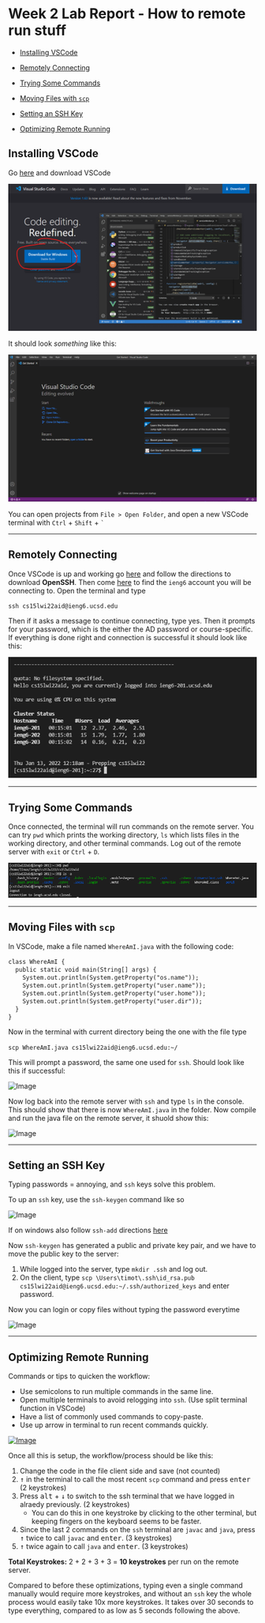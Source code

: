 # Week 2 Lab Report - How to remote run stuff

- [Installing VSCode](#installing-vscode)

- [Remotely Connecting](#remotely-connecting)

- [Trying Some Commands](#trying-some-commands)

- [Moving Files with `scp`](#moving-files-with-scp)

- [Setting an SSH Key](#setting-an-ssh-key)

- [Optimizing Remote Running](#optimizing-remote-running)

## Installing VSCode

Go [here](https://code.visualstudio.com/) and download VSCode

![Image](report-1\3.png)

It should look *something* like this:

![Image](report-1\4.png)

You can open projects from `File > Open Folder`, and open a new VSCode terminal with `Ctrl` + `Shift` + `` ` ``

---

## Remotely Connecting

Once VSCode is up and working go [here](https://docs.microsoft.com/en-us/windows-server/administration/openssh/openssh_install_firstuse) and follow the directions to download **OpenSSH**. Then come [here](https://sdacs.ucsd.edu/~icc/index.php) to find the `ieng6` account you will be connecting to. Open the terminal and type 
```
ssh cs15lwi22aid@ieng6.ucsd.edu
```
Then if it asks a message to continue connecting, type yes. Then it prompts for your password, which is the either the AD password or course-specific. If everything is done right and connection is successful it should look like this:

![Image](report-1\5.png)

---

## Trying Some Commands

Once connected, the terminal will run commands on the remote server. You can try `pwd` which prints the working directory, `ls` which lists files in the working directory, and other terminal commands. Log out of the remote server with `exit` or `Ctrl` + `D`.

![Image](report-1\6.png)

---

## Moving Files with `scp`

In VSCode, make a file named `WhereAmI.java` with the following code:

```
class WhereAmI {
  public static void main(String[] args) {
    System.out.println(System.getProperty("os.name"));
    System.out.println(System.getProperty("user.name"));
    System.out.println(System.getProperty("user.home"));
    System.out.println(System.getProperty("user.dir"));
  }
}
```

Now in the terminal with current directory being the one with the file type 

```scp WhereAmI.java cs15lwi22aid@ieng6.ucsd.edu:~/```

This will prompt a password, the same one used for `ssh`. Should look like this if successful:

![Image](report-1\7.png)

Now log back into the remote server with `ssh` and type `ls` in the console. This should show that there is now `WhereAmI.java` in the folder. Now compile and run the java file on the remote server, it shuold show this:

![Image](report-1\8.png)

---

## Setting an SSH Key

Typing passwords = annoying, and `ssh` keys solve this problem.

To up an `ssh` key, use the `ssh-keygen` command like so

![Image](report-1\9.png)

If on windows also follow `ssh-add` directions [here](https://docs.microsoft.com/en-us/windows-server/administration/openssh/openssh_keymanagement#user-key-generation)

Now `ssh-keygen` has generated a public and private key pair, and we have to move the public key to the server:

1. While logged into the server, type `mkdir .ssh` and log out.
2. On the client, type `scp \Users\timot\.ssh\id_rsa.pub cs15lwi22aid@ieng6.ucsd.edu:~/.ssh/authorized_keys` and enter password.

Now you can login or copy files without typing the password everytime

![Image](report-1\10.png)

---

## Optimizing Remote Running

Commands or tips to quicken the workflow:

 - Use semicolons to run multiple commands in the same line.
 - Open multiple terminals to avoid relogging into `ssh`. (Use split terminal function in VSCode)
 - Have a list of commonly used commands to copy-paste.
 - Use up arrow in terminal to run recent commands quickly.

[![Image](report-1\11.png)](report-1\11.png)

Once all this is setup, the workflow/process should be like this:

 1. Change the code in the file client side and save (not counted)
 2. <kbd>&uarr;</kbd> in the terminal to call the most recent `scp` command and press <kbd>enter</kbd> (2 keystrokes)
 3. Press <kbd>alt</kbd> + <kbd>&darr;</kbd> to switch to the ssh terminal that we have logged in alraedy previously. (2 keystrokes)
    - You can do this in one keystroke by clicking to the other terminal, but keeping fingers on the keyboard seems to be faster.
 4. Since the last 2 commands on the `ssh` terminal are `javac` and `java`, press <kbd>&uarr;</kbd> twice to call `javac` and <kbd>enter</kbd>. (3 keystrokes)
 5. <kbd>&uarr;</kbd> twice again to call `java` and <kbd>enter</kbd>. (3 keystrokes)

**Total Keystrokes:** 2 + 2 + 3 + 3 = **10 keystrokes** per run on the remote server.

Compared to before these optimizations, typing even a single command manually would require more keystrokes, and without an `ssh` key the whole process would easily take 10x more keystrokes. It takes over 30 seconds to type everything, compared to as low as 5 seconds following the above.